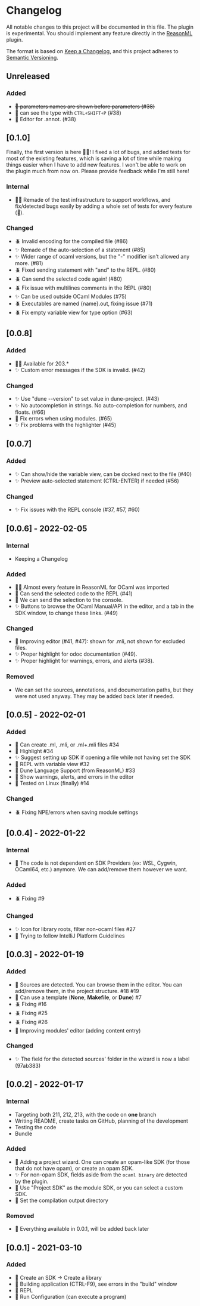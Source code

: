 # Changelog

All notable changes to this project will be documented in this file.
The plugin is experimental. You should implement any feature directly in the [ReasonML](https://github.com/giraud/reasonml-idea-plugin) plugin.

The format is based on [Keep a Changelog](https://keepachangelog.com/en/1.0.0/),
and this project adheres to [Semantic Versioning](https://semver.org/spec/v2.0.0.html).

## Unreleased
### Added
- ~~🚀 parameters names are shown before parameters (#38)~~
- 🚀 can see the type with `CTRL+SHIFT+P` (#38)
- 🚀 Editor for .annot. (#38)

## [0.1.0]

Finally, the first version is here 🤩🚀! I fixed a lot of bugs, and added tests for most of the existing features, which is saving a lot of time while making things easier when I have to add new features. I won't be able to work on the plugin much from now on. Please provide feedback while I'm still here!

### Internal
- 🚀🚀 Remade of the test infrastructure to support workflows, and fix/detected bugs easily by adding a whole set of tests for every feature (🥲).

### Changed
- 🪲 Invalid encoding for the compiled file (#86)
- ✨ Remade of the auto-selection of a statement (#85)
- ✨ Wider range of ocaml versions, but the "-" modifier isn't allowed any more. (#81)
- 🪲 Fixed sending statement with "and" to the REPL. (#80)
- 🪲 Can send the selected code again! (#80)
- 🪲 Fix issue with multilines comments in the REPL (#80)
- ✨ Can be used outside OCaml Modules (#75)
- 🪲 Executables are named {name}.out, fixing issue (#71)
- 🪲 Fix empty variable view for type option (#63)

## [0.0.8]
### Added
- 🚀🚀 Available for 203.*
- ✨ Custom error messages if the SDK is invalid. (#42)

### Changed
- ✨ Use "dune --version" to set value in dune-project. (#43)
- ✨ No autocompletion in strings. No auto-completion for numbers, and floats. (#66)
- 🚀 Fix errors when using modules. (#65)
- ✨ Fix problems with the highlighter (#45)

## [0.0.7]
### Added
- ✨ Can show/hide the variable view, can be docked next to the file (#40)
- ✨ Preview auto-selected statement (CTRL-ENTER) if needed (#56)

### Changed
- ✨ Fix issues with the REPL console (#37, #57, #60)

## [0.0.6] - 2022-02-05
### Internal
- Keeping a Changelog

### Added
- 🚀🚀 Almost every feature in ReasonML for OCaml was imported
- 🚀 Can send the selected code to the REPL (#41)
- 🚀 We can send the selection to the console.
- ✨ Buttons to browse the OCaml Manual/API in the editor, and a tab in the SDK window, to change these links. (#49)

### Changed
- 🚀 Improving editor (#41, #47): shown for .mli, not shown for excluded files.
- ✨ Proper highlight for odoc documentation (#49).
- ✨ Proper highlight for warnings, errors, and alerts (#38).

### Removed
- We can set the sources, annotations, and documentation paths, but they were not used anyway. They may be added back later if needed.

## [0.0.5] - 2022-02-01
### Added
- 🚀 Can create .ml, .mli, or .ml+.mli files #34
- 🚀 Highlight #34
- ✨ Suggest setting up SDK if opening a file while not having set the SDK
- 🚀 REPL with variable view #32
- 🚀 Dune Language Support (from ReasonML) #33
- 🚀 Show warnings, alerts, and errors in the editor
- 🚀 Tested on Linux (finally) #14

### Changed
- 🪲 Fixing NPE/errors when saving module settings

## [0.0.4] - 2022-01-22
### Internal
- 🚀 The code is not dependent on SDK Providers (ex: WSL, Cygwin, OCaml64, etc.) anymore. We can add/remove them however we want.

### Added
- 🪲 Fixing #9

### Changed
- ✨ Icon for library roots, filter non-ocaml files #27
- 🚀 Trying to follow IntelliJ Platform Guidelines

## [0.0.3] - 2022-01-19
### Added
- 🚀 Sources are detected. You can browse them in the editor. You can add/remove them, in the project structure. #18 #19
- 🚀 Can use a template (**None**, **Makefile**, or **Dune**) #7
- 🪲 Fixing #16
- 🪲 Fixing #25
- 🪲 Fixing #26
- 🚀 Improving modules' editor (adding content entry)

### Changed
- ✨ The field for the detected sources' folder in the wizard is now a label (97ab383)

## [0.0.2] - 2022-01-17
### Internal
- Targeting both 211, 212, 213, with the code on **one** branch
- Writing README, create tasks on GitHub, planning of the development
- Testing the code
- Bundle

### Added
- 🚀 Adding a project wizard. One can create an opam-like SDK (for those that do not have opam), or create an opam SDK. 
- ✨ For non-opam SDK, fields aside from the `ocaml binary` are detected by the plugin.
- 🚀 Use "Project SDK" as the module SDK, or you can select a custom SDK.
- 🚀 Set the compilation output directory

### Removed
- 📘 Everything available in 0.0.1, will be added back later

## [0.0.1] - 2021-03-10
### Added
- 📘 Create an SDK -> Create a library
- 📘 Building application (CTRL-F9), see errors in the "build" window
- 📘 REPL
- 📘 Run Configuration (can execute a program)